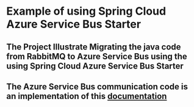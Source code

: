 # Example of using Spring Cloud Azure Service Bus Starter

## The Project Illustrate Migrating the java code  from RabbitMQ to Azure Service Bus using the using Spring Cloud Azure Service Bus Starter

## The Azure Service Bus communication code is an implementation of this [documentation](https://learn.microsoft.com/en-us/azure/developer/java/spring-framework/using-service-bus-in-spring-applications#use-the-spring-cloud-azure-service-bus-starter)  